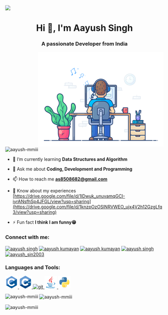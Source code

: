 <img src="https://qrangers.com/wp-content/uploads/2021/09/Banner-Introduction-to-3D-Animation.png" align="center">
<h1 align="center">Hi 👋, I'm Aayush Singh</h1>
<h3 align="center">A passionate Developer from India</h3>
<img align="right" alt="coading" width=400 src="https://raw.githubusercontent.com/SupianIDz/SupianIDz/main/coding.gif">
<p align="left"> <img src="https://komarev.com/ghpvc/?username=aayush-mmiii&label=Profile%20views&color=0e75b6&style=flat" alt="aayush-mmiii" /> </p>

- 🌱 I’m currently learning **Data Structures and Algorithm**

- 💬 Ask me about **Coding, Development and Programming**

- 📫 How to reach me **as8508682@gmail.com**

- 📄 Know about my experiences [https://drive.google.com/file/d/1lDwuk_unuvamqGCI-iyrANsfhSp4JFGL/view?usp=sharing](https://drive.google.com/file/d/1knzpOzOSlNRVWEO_ujx4V2h12GzgLfq3/view?usp=sharing)

- ⚡ Fun fact **I think I am funny😁**

<h3 align="left">Connect with me:</h3>
<p align="left">
<a href="https://www.linkedin.com/in/aayush-singh-1a5734252/" target="blank"><img align="center" src="https://raw.githubusercontent.com/rahuldkjain/github-profile-readme-generator/master/src/images/icons/Social/linked-in-alt.svg" alt="aayush singh" height="30" width="40" /></a>
<a href="https://www.facebook.com/aayush.kumayan.3" target="blank"><img align="center" src="https://raw.githubusercontent.com/rahuldkjain/github-profile-readme-generator/master/src/images/icons/Social/facebook.svg" alt="aayush kumayan" height="30" width="40" /></a>
<a href="https://instagram.com/aayushkumayan_official?igshid=MzNlNGNkZWQ4Mg==" target="blank"><img align="center" src="https://raw.githubusercontent.com/rahuldkjain/github-profile-readme-generator/master/src/images/icons/Social/instagram.svg" alt="aayush kumayan" height="30" width="40" /></a>
<a href="https://www.hackerrank.com/as8508682?hr_r=1" target="blank"><img align="center" src="https://raw.githubusercontent.com/rahuldkjain/github-profile-readme-generator/master/src/images/icons/Social/hackerrank.svg" alt="aayush singh" height="30" width="40" /></a>
<a href="https://twitter.com/aayush_sin2003" target="blank"><img align="center" src="https://raw.githubusercontent.com/rahuldkjain/github-profile-readme-generator/master/src/images/icons/Social/twitter.svg" alt="aayush_sin2003" height="30" width="40" /></a>
</p>

<h3 align="left">Languages and Tools:</h3>
<p align="left"> <a href="https://www.cprogramming.com/" target="_blank" rel="noreferrer"> <img src="https://raw.githubusercontent.com/devicons/devicon/master/icons/c/c-original.svg" alt="c" width="40" height="40"/> </a> <a href="https://www.w3schools.com/cpp/" target="_blank" rel="noreferrer"> <img src="https://raw.githubusercontent.com/devicons/devicon/master/icons/cplusplus/cplusplus-original.svg" alt="cplusplus" width="40" height="40"/> </a> <a href="https://git-scm.com/" target="_blank" rel="noreferrer"> <img src="https://www.vectorlogo.zone/logos/git-scm/git-scm-icon.svg" alt="git" width="40" height="40"/> </a> <a href="https://www.java.com" target="_blank" rel="noreferrer"> <img src="https://raw.githubusercontent.com/devicons/devicon/master/icons/java/java-original.svg" alt="java" width="40" height="40"/> </a> <a href="https://www.python.org" target="_blank" rel="noreferrer"> <img src="https://raw.githubusercontent.com/devicons/devicon/master/icons/python/python-original.svg" alt="python" width="40" height="40"/> </a> </p>

<p><img align="left" src="https://github-readme-stats.vercel.app/api?username=aayush-mmiii&theme=radical&border_radius=10" alt="aayush-mmiii" /></p>

<p>&nbsp;<img align="center" src="https://github-readme-stats.vercel.app/api/top-langs/?username=aayush-mmiii&layout=donut&theme=radical&border_radius=10" alt="aayush-mmiii" /></p>

<p><img align="center" src="https://github-readme-streak-stats.herokuapp.com/?user=aayush-mmiii&theme=radical&border_radius=10" alt="aayush-mmiii" /></p>
